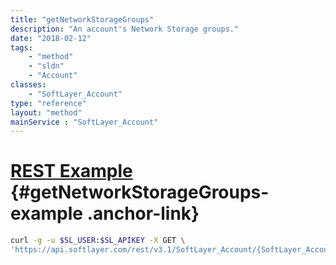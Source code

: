 ```yaml
---
title: "getNetworkStorageGroups"
description: "An account's Network Storage groups."
date: "2018-02-12"
tags:
    - "method"
    - "sldn"
    - "Account"
classes:
    - "SoftLayer_Account"
type: "reference"
layout: "method"
mainService : "SoftLayer_Account"
---
```


# [REST Example](#getNetworkStorageGroups-example) <a href="/article/rest/"><i class="fas fa-question"></i></a> {#getNetworkStorageGroups-example .anchor-link} 
```bash
curl -g -u $SL_USER:$SL_APIKEY -X GET \
'https://api.softlayer.com/rest/v3.1/SoftLayer_Account/{SoftLayer_AccountID}/getNetworkStorageGroups'
```
